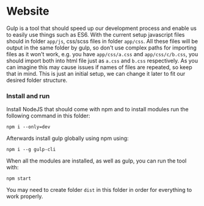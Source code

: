 
# Website

Gulp is a tool that should speed up our development process and enable us to easily use things such as ES6.
With the current setup javascript files should in folder `app/js`, css/scss files in folder `app/css`. All these files will be output in the same folder by gulp, so don't use complex paths for importing files as it won't work, e.g. you have `app/css/a.css` and `app/css/c/b.css`, you should import both into html file just as `a.css` and `b.css` respectively. As you can imagine this may cause issues if names of files are repeated, so keep that in mind. This is just an initial setup, we can change it later to fit our desired folder structure.

### Install and run

Install NodeJS that should come with npm and to install modules run the following command in this folder:
```
npm i --only=dev
```
Afterwards install gulp globally using npm using:
```
npm i --g gulp-cli
```
When all the modules are installed, as well as gulp, you can run the tool with:
```
npm start
```
You may need to create folder `dist` in this folder in order for everything to work properly.
